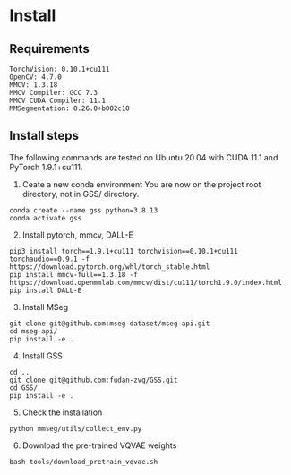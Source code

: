 # Install 

## Requirements
```shell
TorchVision: 0.10.1+cu111
OpenCV: 4.7.0
MMCV: 1.3.18
MMCV Compiler: GCC 7.3
MMCV CUDA Compiler: 11.1
MMSegmentation: 0.26.0+b002c10
```
## Install steps
The following commands are tested on Ubuntu 20.04 with CUDA 11.1 and PyTorch 1.9.1+cu111.
1. Ceate a new conda environment
You are now on the project root directory, not in GSS/ directory.
```shell
conda create --name gss python=3.8.13
conda activate gss
```

2. Install pytorch, mmcv, DALL-E
```shell
pip3 install torch==1.9.1+cu111 torchvision==0.10.1+cu111 torchaudio==0.9.1 -f https://download.pytorch.org/whl/torch_stable.html
pip install mmcv-full==1.3.18 -f https://download.openmmlab.com/mmcv/dist/cu111/torch1.9.0/index.html
pip install DALL-E
```

3. Install MSeg
```shell
git clone git@github.com:mseg-dataset/mseg-api.git
cd mseg-api/
pip install -e .
```

4. Install GSS
```shell
cd ..
git clone git@github.com:fudan-zvg/GSS.git
cd GSS/
pip install -e .
```

5. Check the installation
```shell
python mmseg/utils/collect_env.py
```

6. Download the pre-trained VQVAE weights
```shell
bash tools/download_pretrain_vqvae.sh
```
